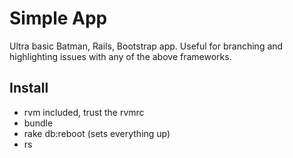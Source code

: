 # Simple App

Ultra basic Batman, Rails, Bootstrap app.  Useful for branching and highlighting issues with any of the above frameworks.

## Install

* rvm included, trust the rvmrc
* bundle
* rake db:reboot (sets everything up)
* rs